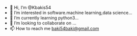 - 👋 Hi, I’m @Kbakis54
- 👀 I’m interested in software.machine learning,data science...
- 🌱 I’m currently learning python3...
- 💞️ I’m looking to collaborate on ...
- 📫 How to reach me baki54baki@gmail.com

<!---
Kbakis54/Kbakis54 is a ✨ special ✨ repository because its `README.md` (this file) appears on your GitHub profile.
You can click the Preview link to take a look at your changes.
--->
